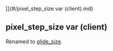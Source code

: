 []{#/pixel_step_size var (client).md}    
## pixel_step_size var (client)    
Renamed to [glide_size](/atom/movable/var/glide_size).  